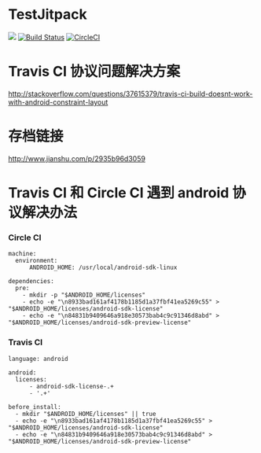 # TestJitpack

[![](https://jitpack.io/v/gdky005/TestJitpack.svg)](https://jitpack.io/#gdky005/TestJitpack) [![Build Status](https://travis-ci.org/gdky005/TestJitpack.svg?branch=master)](https://travis-ci.org/gdky005/TestJitpack) [![CircleCI](https://circleci.com/gh/gdky005/TestJitpack/tree/master.svg?style=svg)](https://circleci.com/gh/gdky005/TestJitpack/tree/master)


# Travis CI 协议问题解决方案
http://stackoverflow.com/questions/37615379/travis-ci-build-doesnt-work-with-android-constraint-layout

# 存档链接
http://www.jianshu.com/p/2935b96d3059

# Travis CI 和 Circle CI 遇到 android 协议解决办法

### Circle CI
	machine:
	  environment:
		  ANDROID_HOME: /usr/local/android-sdk-linux

	dependencies:
	  pre:
		- mkdir -p "$ANDROID_HOME/licenses"
		- echo -e "\n8933bad161af4178b1185d1a37fbf41ea5269c55" > "$ANDROID_HOME/licenses/android-sdk-license"
		- echo -e "\n84831b9409646a918e30573bab4c9c91346d8abd" > "$ANDROID_HOME/licenses/android-sdk-preview-license"

### Travis CI
	language: android

	android:
	  licenses:
		  - android-sdk-license-.+
		  - '.+'

	before_install:
	  - mkdir "$ANDROID_HOME/licenses" || true
	  - echo -e "\n8933bad161af4178b1185d1a37fbf41ea5269c55" > "$ANDROID_HOME/licenses/android-sdk-license"
	  - echo -e "\n84831b9409646a918e30573bab4c9c91346d8abd" > "$ANDROID_HOME/licenses/android-sdk-preview-license"






